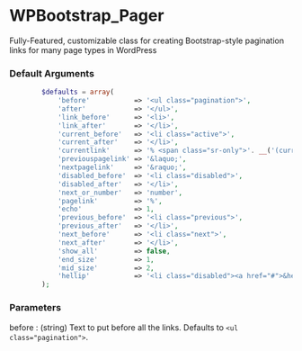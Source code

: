 WPBootstrap_Pager
=================

Fully-Featured, customizable class for creating Bootstrap-style pagination links for many page types in WordPress

### Default Arguments

```php
		$defaults = array(
			'before'           => '<ul class="pagination">',
			'after'            => '</ul>',
			'link_before'      => '<li>',
			'link_after'       => '</li>',
			'current_before'   => '<li class="active">',
			'current_after'    => '</li>',
			'currentlink'      => '% <span class="sr-only">'. __('(current)') . '</span>',
			'previouspagelink' => '&laquo;',
			'nextpagelink'     => '&raquo;',
			'disabled_before'  => '<li class="disabled">',
			'disabled_after'   => '</li>',
			'next_or_number'   => 'number',
			'pagelink'         => '%',
			'echo'             => 1,
			'previous_before'  => '<li class="previous">',
			'previous_after'   => '</li>',
			'next_before'      => '<li class="next">',
			'next_after'       => '</li>',
			'show_all'         => false,
			'end_size'         => 1,
			'mid_size'         => 2,
			'hellip'           => '<li class="disabled"><a href="#">&hellip;</a></li>',
		);
```

### Parameters

before
: (string) Text to put before all the links. Defaults to `<ul class="pagination">`.
